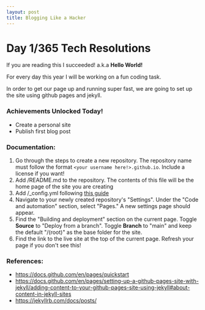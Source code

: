 ```yaml
---
layout: post
title: Blogging Like a Hacker
---
```

# Day 1/365 Tech Resolutions

If you are reading this I succeeded! a.k.a **Hello World!**

For every day this year I will be working on a fun coding task.

In order to get our page up and running super fast, we are going to set up the site using github pages and jekyll.

### Achievements Unlocked Today!
- Create a personal site
- Publish first blog post

### Documentation:
1. Go through the steps to create a new repository. The repository name must follow the format
```<your username here!>.github.io```. Include a license if you want!
2. Add /README.md to the repository. The contents of this file will be the home page of the site you are creating
3. Add /_config.yml following [this guide](https://docs.github.com/en/pages/quickstart#changing-the-title-and-description)
4. Navigate to your newly created repository's "Settings". Under the "Code and automation" section, select "Pages." A new settings page should appear.
5. Find the "Building and deployment" section on the current page. Toggle **Source** to "Deploy from a branch". Toggle **Branch** to "main" and keep the default "/(root)" as the base folder for the site.
6. Find the link to the live site at the top of the current page. Refresh your page if you don't see this!

### References:
- https://docs.github.com/en/pages/quickstart
- https://docs.github.com/en/pages/setting-up-a-github-pages-site-with-jekyll/adding-content-to-your-github-pages-site-using-jekyll#about-content-in-jekyll-sites
- https://jekyllrb.com/docs/posts/

